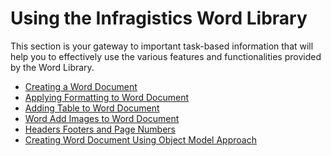 ﻿<!--
|metadata|
{
    "fileName": "word-using-the-infragistics-word-library",
    "controlName": "Infragistics Word Library",
    "tags": ["Getting Started"]
}
|metadata|
-->

# Using the Infragistics Word Library

This section is your gateway to important task-based information that will help you to effectively use the various features and functionalities provided by the Word Library.

-   [Creating a Word Document](Word-Create-a-Word-Document.html)
-   [Applying Formatting to Word Document](Word-Apply-Formatting-to-Word-Document.html)
-   [Adding Table to Word Document](Word-Add-Table-to-Word-Document.html)
-   [Word Add Images to Word Document](Word-Add-Images-to-Word-Document.html)
-   [Headers Footers and Page Numbers](Word-Headers-Footers-and-Page-Numbers.html)
-   [Creating Word Document Using Object Model Approach](Word-Creating-Word-Document-Using-Object-Model-Approach.html)

 

 


